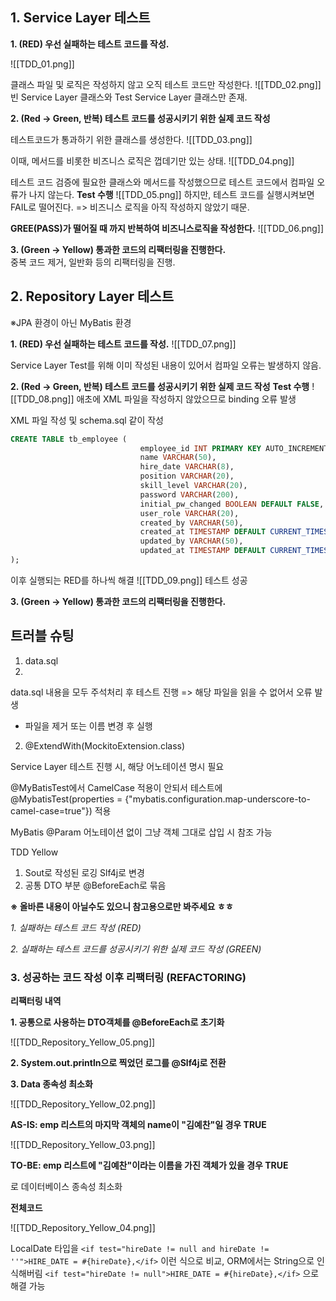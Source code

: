 ## **1. Service Layer 테스트**

**1. (RED) 우선 실패하는 테스트 코드를 작성.**

![[TDD_01.png]]

클래스 파일 및 로직은 작성하지 않고 오직 테스트 코드만 작성한다.
![[TDD_02.png]]
빈 Service Layer 클래스와 Test Service Layer 클래스만 존재.

**2. (Red -> Green, 반복) 테스트 코드를 성공시키기 위한 실제 코드 작성**

테스트코드가 통과하기 위한 클래스를 생성한다.
![[TDD_03.png]]

이때, 메서드를 비롯한 비즈니스 로직은 껍데기만 있는 상태.
![[TDD_04.png]]

테스트 코드 검증에 필요한 클래스와 메서드를 작성했으므로 테스트 코드에서 컴파일 오류가 나지 않는다.
**Test 수행**
![[TDD_05.png]]
하지만, 테스트 코드를 실행시켜보면 FAIL로 떨어진다. => 비즈니스 로직을 아직 작성하지 않았기 때문.

**GREE(PASS)가 떨어질 때 까지 반복하여 비즈니스로직을 작성한다.**
![[TDD_06.png]]

**3. (Green -> Yellow) 통과한 코드의 리팩터링을 진행한다.**  
중복 코드 제거, 일반화 등의 리팩터링을 진행.

## 2. Repository Layer 테스트
※JPA 환경이 아닌 MyBatis 환경

**1. (RED) 우선 실패하는 테스트 코드를 작성.**
![[TDD_07.png]]

Service Layer Test를 위해 이미 작성된 내용이 있어서 컴파일 오류는 발생하지 않음.

**2. (Red -> Green, 반복) 테스트 코드를 성공시키기 위한 실제 코드 작성**
**Test 수행**
![[TDD_08.png]]
애초에 XML 파일을 작성하지 않았으므로 binding 오류 발생

XML 파일 작성 및 schema.sql 같이 작성  
```schema.sql  
CREATE TABLE tb_employee (    
                             employee_id INT PRIMARY KEY AUTO_INCREMENT,    
                             name VARCHAR(50),    
                             hire_date VARCHAR(8),    
                             position VARCHAR(20),    
                             skill_level VARCHAR(20),    
                             password VARCHAR(200),    
                             initial_pw_changed BOOLEAN DEFAULT FALSE,    
                             user_role VARCHAR(20),    
                             created_by VARCHAR(50),    
                             created_at TIMESTAMP DEFAULT CURRENT_TIMESTAMP,    
                             updated_by VARCHAR(50),    
                             updated_at TIMESTAMP DEFAULT CURRENT_TIMESTAMP ON UPDATE CURRENT_TIMESTAMP    
);  
```
이후 실행되는 RED를 하나씩 해결
![[TDD_09.png]]
테스트 성공  

**3. (Green -> Yellow) 통과한 코드의 리팩터링을 진행한다.**
## **트러블 슈팅**
1. data.sql
2. 
data.sql 내용을 모두 주석처리 후 테스트 진행 => 해당 파일을 읽을 수 없어서 오류 발생
* 파일을 제거 또는 이름 변경 후 실행

2. @ExtendWith(MockitoExtension.class)

Service Layer 테스트 진행 시, 해당 어노테이션 명시 필요

@MyBatisTest에서 CamelCase 적용이 안되서 테스트에 
@MybatisTest(properties = {"mybatis.configuration.map-underscore-to-camel-case=true"})
적용

MyBatis @Param 어노테이션 없이 그냥 객체 그대로 삽입 시 참조 가능


TDD Yellow
1. Sout로 작성된 로깅 Slf4j로 변경
2. 공통 DTO 부분 @BeforeEach로 묶음


**※ 올바른 내용이 아닐수도 있으니 참고용으로만 봐주세요 ㅎㅎ**  
  
_1. 실패하는 테스트 코드 작성 (RED)_

_2. 실패하는 테스트 코드를 성공시키기 위한 실제 코드 작성 (GREEN)_

### 3. 성공하는 코드 작성 이후 리팩터링 (REFACTORING)

  

**리팩터링 내역**

**1. 공통으로 사용하는 DTO객체를 @BeforeEach로 초기화**

![[TDD_Repository_Yellow_05.png]]

  

**2. System.out.println으로 찍었던 로그를 @Slf4j로 전환**

  

**3. Data 종속성 최소화**

![[TDD_Repository_Yellow_02.png]]

  

**AS-IS: emp 리스트의 마지막 객체의 name이 "김예찬"일 경우 TRUE**

![[TDD_Repository_Yellow_03.png]]

  

**TO-BE: emp 리스트에 "김예찬"이라는 이름을 가진 객체가 있을 경우 TRUE**

로 데이터베이스 종속성 최소화

  

**전체코드**

![[TDD_Repository_Yellow_04.png]]


LocalDate 타입을
`<if test="hireDate != null and hireDate != ''">HIRE_DATE = #{hireDate},</if>`
이런 식으로 비교, ORM에서는 String으로 인식해버림
`<if test="hireDate != null">HIRE_DATE = #{hireDate},</if>`
으로 해결 가능

